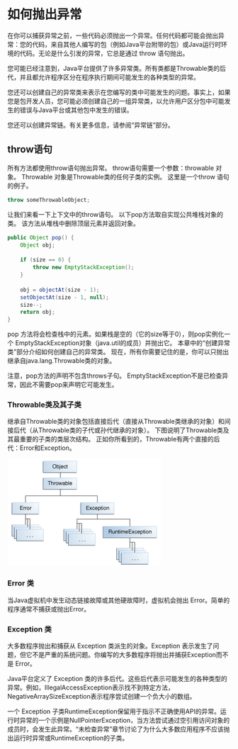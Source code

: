 # 如何抛出异常

在你可以捕获异常之前，一些代码必须抛出一个异常。任何代码都可能会抛出异常：您的代码，来自其他人编写的包（例如Java平台附带的包）或Java运行时环境的代码。无论是什么引发的异常，它总是通过 throw 语句抛出。

您可能已经注意到，Java平台提供了许多异常类。所有类都是Throwable类的后代，并且都允许程序区分在程序执行期间可能发生的各种类型的异常。

您还可以创建自己的异常类来表示在您编写的类中可能发生的问题。事实上，如果您是包开发人员，您可能必须创建自己的一组异常类，以允许用户区分包中可能发生的错误与Java平台或其他包中发生的错误。

您还可以创建异常链。有关更多信息，请参阅“异常链”部分。

## throw语句

所有方法都使用throw语句抛出异常。 throw语句需要一个参数：throwable 对象。 Throwable 对象是Throwable类的任何子类的实例。 这里是一个throw 语句的例子。

```java
throw someThrowableObject;
```

让我们来看一下上下文中的throw语句。 以下pop方法取自实现公共堆栈对象的类。 该方法从堆栈中删除顶层元素并返回对象。

```java
public Object pop() {
    Object obj;

    if (size == 0) {
        throw new EmptyStackException();
    }

    obj = objectAt(size - 1);
    setObjectAt(size - 1, null);
    size--;
    return obj;
}
```

pop 方法将会检查栈中的元素。如果栈是空的（它的size等于0），则pop实例化一个 EmptyStackException对象（java.util的成员）并抛出它。 本章中的“创建异常类”部分介绍如何创建自己的异常类。 现在，所有你需要记住的是，你可以只抛出继承自java.lang.Throwable类的对象。

注意，pop方法的声明不包含throws子句。 EmptyStackException不是已检查异常，因此不需要pop来声明它可能发生。

### Throwable类及其子类

继承自Throwable类的对象包括直接后代（直接从Throwable类继承的对象）和间接后代（从Throwable类的子代或孙代继承的对象）。 下图说明了Throwable类及其最重要的子类的类层次结构。 正如你所看到的，Throwable有两个直接的后代：Error和Exception。


![](../images/exception/exceptions-throwable.gif)


### Error 类

当Java虚拟机中发生动态链接故障或其他硬故障时，虚拟机会抛出 Error。简单的程序通常不捕获或抛出Error。

### Exception 类

大多数程序抛出和捕获从 Exception 类派生的对象。Exception 表示发生了问题，但它不是严重的系统问题。你编写的大多数程序将抛出并捕获Exception而不是 Error。

Java平台定义了 Exception  类的许多后代。这些后代表示可能发生的各种类型的异常。例如，IllegalAccessException表示找不到特定方法，NegativeArraySizeException表示程序尝试创建一个负大小的数组。

一个 Exception 子类RuntimeException保留用于指示不正确使用API​​的异常。运行时异常的一个示例是NullPointerException，当方法尝试通过空引用访问对象的成员时，会发生此异常。“未检查异常”章节讨论了为什么大多数应用程序不应该抛出运行时异常或RuntimeException的子类。